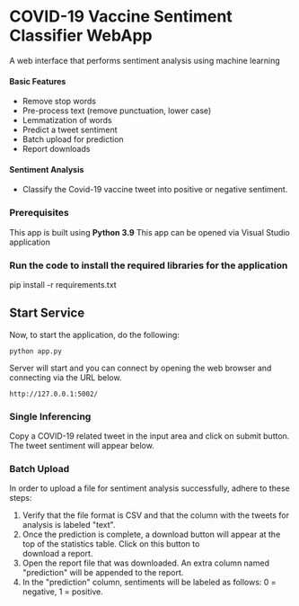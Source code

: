 # COVID-19 Vaccine Sentiment Classifier WebApp

A web interface that performs sentiment analysis using machine learning

#### Basic Features
* Remove stop words 
* Pre-process text (remove punctuation, lower case)
* Lemmatization of words
* Predict a tweet sentiment 
* Batch upload for prediction
* Report downloads


#### Sentiment Analysis
* Classify the Covid-19 vaccine tweet into positive or negative sentiment.


### Prerequisites

This app is built using **Python 3.9**
This app can be opened via Visual Studio application

### Run the code to install the required libraries for the application
pip install -r requirements.txt

## Start Service
Now, to start the application, do the following:

    python app.py

Server will start and  you can connect by opening the web browser and connecting via the URL below.

    http://127.0.0.1:5002/

### Single Inferencing
Copy a COVID-19 related tweet in the input area and click on submit button. The tweet sentiment will appear below.


### Batch Upload

In order to upload a file for sentiment analysis successfully, adhere to these steps:

1.  Verify that the file format is CSV and that the column with the tweets for analysis is labeled "text".
2.  Once the prediction is complete, a download button will appear at the top of the statistics table. Click on this button to   
    download a report.
3.  Open the report file that was downloaded. An extra column named "prediction" will be appended to the report.
4.  In the "prediction" column, sentiments will be labeled as follows: 0 = negative, 1 = positive.

